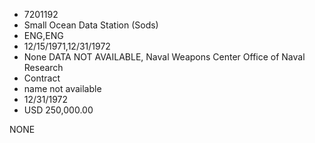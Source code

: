 * 7201192
* Small Ocean Data Station (Sods)
* ENG,ENG
* 12/15/1971,12/31/1972
* None   DATA NOT AVAILABLE, Naval Weapons Center Office of Naval Research
* Contract
*   name not available
* 12/31/1972
* USD 250,000.00

NONE